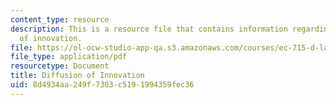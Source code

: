 ```yaml
---
content_type: resource
description: This is a resource file that contains information regarding diffusion
  of innovation.
file: https://ol-ocw-studio-app-qa.s3.amazonaws.com/courses/ec-715-d-lab-disseminating-innovations-for-the-common-good-spring-2007/8d4934aa249f7303c5191994359fec36_MITEC_715S07_lec17.pdf
file_type: application/pdf
resourcetype: Document
title: Diffusion of Innovation
uid: 8d4934aa-249f-7303-c519-1994359fec36
---
```

